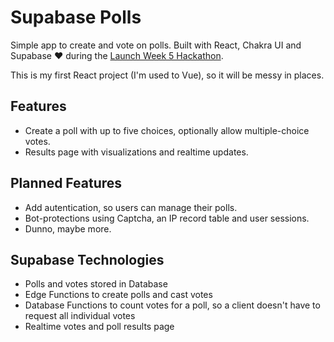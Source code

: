 # Supabase Polls

Simple app to create and vote on polls.
Built with React, Chakra UI and Supabase ❤️ during the [Launch Week 5 Hackathon](https://supabase.com/blog/launch-week-5-hackathon).

This is my first React project (I'm used to Vue), so it will be messy in places.

## Features

* Create a poll with up to five choices, optionally allow multiple-choice votes.
* Results page with visualizations and realtime updates.

## Planned Features

* Add autentication, so users can manage their polls.
* Bot-protections using Captcha, an IP record table and user sessions.
* Dunno, maybe more.

## Supabase Technologies

* Polls and votes stored in Database
* Edge Functions to create polls and cast votes
* Database Functions to count votes for a poll, so a client doesn't have to request all individual votes
* Realtime votes and poll results page
